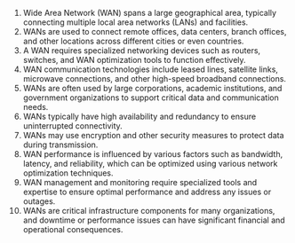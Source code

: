 1. Wide Area Network (WAN) spans a large geographical area, typically connecting multiple local area networks (LANs) and facilities.
2. WANs are used to connect remote offices, data centers, branch offices, and other locations across different cities or even countries.
3. A WAN requires specialized networking devices such as routers, switches, and WAN optimization tools to function effectively.
4. WAN communication technologies include leased lines, satellite links, microwave connections, and other high-speed broadband connections.
5. WANs are often used by large corporations, academic institutions, and government organizations to support critical data and communication needs.
6. WANs typically have high availability and redundancy to ensure uninterrupted connectivity.
7. WANs may use encryption and other security measures to protect data during transmission.
8. WAN performance is influenced by various factors such as bandwidth, latency, and reliability, which can be optimized using various network optimization techniques.
9. WAN management and monitoring require specialized tools and expertise to ensure optimal performance and address any issues or outages.
10. WANs are critical infrastructure components for many organizations, and downtime or performance issues can have significant financial and operational consequences.